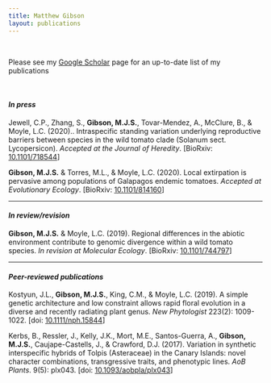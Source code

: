 ```yaml
---
title: Matthew Gibson
layout: publications
---
```

<br>

Please see my <a href="https://scholar.google.com/citations?user=EmLgNEEAAAAJ&hl=en">Google Scholar</a> page for an up-to-date list of my publications

<br>

#### *In press*

Jewell, C.P., Zhang, S., **Gibson, M.J.S.**, Tovar-Mendez, A., McClure, B., & Moyle, L.C. (2020).. Intraspecific standing variation underlying reproductive barriers between species in the wild tomato clade (Solanum sect. Lycopersicon). *Accepted at the Journal of Heredity*. [BioRxiv: <a href="https://doi.org/10.1101/718544">10.1101/718544</a>]

**Gibson, M.J.S.** & Torres, M.L., & Moyle, L.C. (2020). Local extirpation is pervasive among populations of Galapagos endemic tomatoes. *Accepted at Evolutionary Ecology*. [BioRxiv: <a href="https://doi.org/10.1101/814160">10.1101/814160</a>]

<hr>

#### *In review/revision*


**Gibson, M.J.S.** & Moyle, L.C. (2019). Regional differences in the abiotic environment contribute to genomic divergence within a wild tomato species. *In revision at Molecular Ecology*. [BioRxiv: <a href="https://doi.org/10.1101/744797">10.1101/744797</a>]

<hr>

#### *Peer-reviewed publications*

Kostyun, J.L., **Gibson, M.J.S.**, King, C.M., & Moyle, L.C. (2019). A simple genetic architecture and low constraint allows rapid floral evolution in a diverse and recently radiating plant genus. *New Phytologist* 223(2): 1009-1022. [doi: <a href="https://doi.org/10.1111/nph.15844">10.1111/nph.15844</a>]

Kerbs, B., Ressler, J., Kelly, J.K., Mort, M.E., Santos-Guerra, A., **Gibson, M.J.S.**, Caujape-Castells, J., & Crawford, D.J. (2017). Variation in synthetic interspecific hybrids of Tolpis (Asteraceae) in the Canary Islands: novel character combinations, transgressive traits, and phenotypic lines. *AoB Plants*. 9(5): plx043. [doi: <a href="https://doi.org/10.1093/aobpla/plx043">10.1093/aobpla/plx043</a>]
